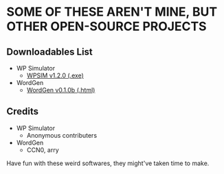 # SOME OF THESE AREN'T MINE, BUT OTHER OPEN-SOURCE PROJECTS

## Downloadables List
- WP Simulator
  - [WPSIM v1.2.0 (.exe)](https://github.com/ccn0/downloadables/releases/download/WPSIM/WPSIMULATORv1.2.0.zip)
- WordGen
  - [WordGen v0.1.0b (.html)](https://github.com/ccn0/downloadables/releases/download/WordGen/WordGen.html)

## Credits
- WP Simulator
  - Anonymous contributers
- WordGen
  - CCN0, arry
  
Have fun with these weird softwares, they might've taken time to make.
